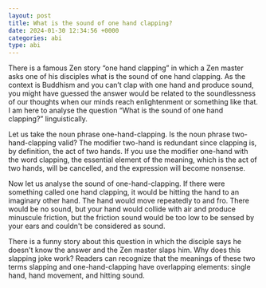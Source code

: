 ```yaml
---
layout: post
title: What is the sound of one hand clapping?
date: 2024-01-30 12:34:56 +0000
categories: abi
type: abi
---
```


<div class="abi">	
There is a famous Zen story “one hand clapping” in which a Zen master asks one of his disciples what is the sound of one hand clapping. As the context is Buddhism and you can’t clap with one hand and produce sound, you might have guessed the answer would be related to the soundlessness of our thoughts when our minds reach enlightenment or something like that. I am here to analyse the question “What is the sound of one hand clapping?” linguistically. 

Let us take the noun phrase one-hand-clapping. Is the noun phrase two-hand-clapping valid? The modifier two-hand is redundant since clapping is, by definition, the act of two hands. If you use the modifier one-hand with the word clapping, the essential element of the meaning, which is the act of two hands, will be cancelled, and the expression will become nonsense.

Now let us analyse the sound of one-hand-clapping. If there were something called one hand clapping, it would be hitting the hand to an imaginary other hand. The hand would move repeatedly to and fro. There would be no sound, but your hand would collide with air and produce minuscule friction, but the friction sound would be too low to be sensed by your ears and couldn't be considered as sound.

There is a funny story about this question in which the disciple says he doesn't know the answer and the Zen master slaps him. Why does this slapping joke work? Readers can recognize that the meanings of these two terms slapping and one-hand-clapping have overlapping elements: single hand, hand movement, and hitting sound. 
</div>